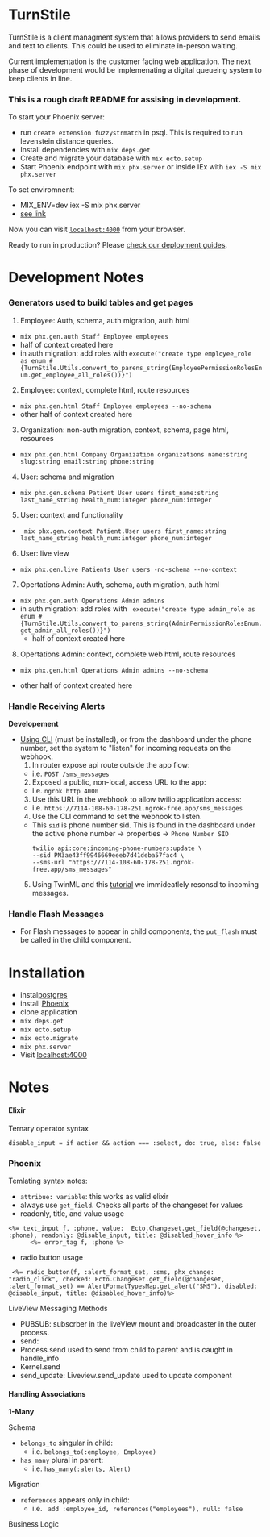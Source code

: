 # TurnStile

TurnStile is a client managment system that allows providers to send emails and text to clients. This could be used to eliminate in-person waiting. 

Current implementation is the customer facing web application. The next phase of development would be implemenating a digital queueing system to keep clients in line. 

### This is a rough draft README for assising in development.
To start your Phoenix server:
  * run `create extension fuzzystrmatch` in psql. This is required to run levenstein distance queries.
  * Install dependencies with `mix deps.get`
  * Create and migrate your database with `mix ecto.setup`
  * Start Phoenix endpoint with `mix phx.server` or inside IEx with `iex -S mix phx.server`

To set enviromnent:
  * MIX_ENV=dev iex -S mix phx.server
  * [see link](https://elixirforum.com/t/where-how-does-the-mix-environment-variable-get-set/3805/3?u=chrisdel101)

Now you can visit [`localhost:4000`](http://localhost:4000) from your browser.

Ready to run in production? Please [check our deployment guides](https://hexdocs.pm/phoenix/deployment.html).
# Development Notes

### Generators used to build tables and get pages

1. Employee: Auth, schema, auth migration, auth html 
  - `mix phx.gen.auth Staff Employee employees`  
  - half of context created here
  - in auth migration: add roles with `execute("create type employee_role as enum #{TurnStile.Utils.convert_to_parens_string(EmployeePermissionRolesEnum.get_employee_all_roles())}")` 
2. Employee: context, complete html, route resources 
  - `mix phx.gen.html Staff Employee employees --no-schema`
  - other half of context created here
3. Organization: non-auth migration, context, schema, page html, resources
- `mix phx.gen.html Company Organization organizations name:string slug:string email:string phone:string`
4. User: schema and migration
 - `mix phx.gen.schema Patient User users first_name:string last_name_string health_num:integer phone_num:integer`
5. User: context and functionality
- ` mix phx.gen.context Patient.User users first_name:string last_name_string health_num:integer phone_num:integer`
6. User: live view
-  `mix phx.gen.live Patients User users -no-schema --no-context`
7. Opertations Admin: Auth, schema, auth migration, auth html 
- `mix phx.gen.auth Operations Admin admins`
- in auth migration: add roles with ` execute("create type admin_role as enum #{TurnStile.Utils.convert_to_parens_string(AdminPermissionRolesEnum.get_admin_all_roles())}")`
  - half of context created here
8. Opertations Admin: context, complete web html, route resources 
* `mix phx.gen.html Operations Admin admins --no-schema`
- other half of context created here

### Handle Receiving Alerts
__Developement__
- [Using CLI](https://www.twilio.com/docs/twilio-cli/examples/explore-sms#have-your-phone-number-respond-to-incoming-sms) (must be installed), or from the dashboard under the phone number, set the system to "listen" for incoming requests on the webhook. 
  1. In router expose api route outside the app flow: 
    - i.e. `POST /sms_messages`
  2. Exposed a public, non-local, access URL to the app: 
    - i.e. `ngrok http 4000`
  3. Use this URL in the webhook to allow twilio application access:
    - i.e. `https://7114-108-60-178-251.ngrok-free.app/sms_messages`
  4. Use the CLI command to set the webhook to listen. 
  - This `sid` is phone number sid. This is found in the dashboard under the active phone number -> properties -> `Phone Number SID`
      ``` 
      twilio api:core:incoming-phone-numbers:update \
      --sid PN3ae43ff9946669eeeb7d41deba57fac4 \
      --sms-url "https://7114-108-60-178-251.ngrok-free.app/sms_messages"
      ```
  5. Using TwinML and this [tutorial](https://www.blakedietz.me/blog/2022-03-30/phoenix-twilio/) we immideatlely resonsd to incoming messages.

### Handle Flash Messages
- For Flash messages to appear in child components, the `put_flash` must be called in the child component.

# Installation

- instal[postgres](https://www.postgresql.org/)
- install [Phoenix](https://hexdocs.pm/phoenix/installation.html) 
- clone application
- `mix deps.get`
- `mix ecto.setup`
- `mix ecto.migrate`
- `mix phx.server`
-  Visit [localhost:4000](http://localhost:4000)


# Notes

#### Elixir

Ternary operator syntax

`disable_input = if action && action === :select, do: true, else: false`

### Phoenix 

Temlating syntax notes:

- `attribue: variable`: this works as valid elixir
- always use `get_field`. Checks all parts of the changeset for values
- readonly, title, and value usage
```
<%= text_input f, :phone, value:  Ecto.Changeset.get_field(@changeset, :phone), readonly: @disable_input, title: @disabled_hover_info %>
      <%= error_tag f, :phone %>
```
- radio button usage
```
 <%= radio_button(f, :alert_format_set, :sms, phx_change: "radio_click", checked: Ecto.Changeset.get_field(@changeset, :alert_format_set) == AlertFormatTypesMap.get_alert("SMS"), disabled: @disable_input, title: @disabled_hover_info)%>
```

LiveView Messaging Methods
- PUBSUB: subscrber in the liveView mount and broadcaster in the outer process.
- send: 
 - Process.send used to send from child to parent and is caught in handle_info
 - Kernel.send
- send_update: Liveview.send_update used to update component

#### Handling Associations

__1-Many__

Schema
- `belongs_to` singular in child:   
   - i.e. `belongs_to(:employee, Employee)`
- `has_many` plural in parent: 
  - i.e. `has_many(:alerts, Alert)`

Migration
- `references` appears only in child: 
  - i.e. ` add :employee_id, references("employees"), null: false`

Business Logic
